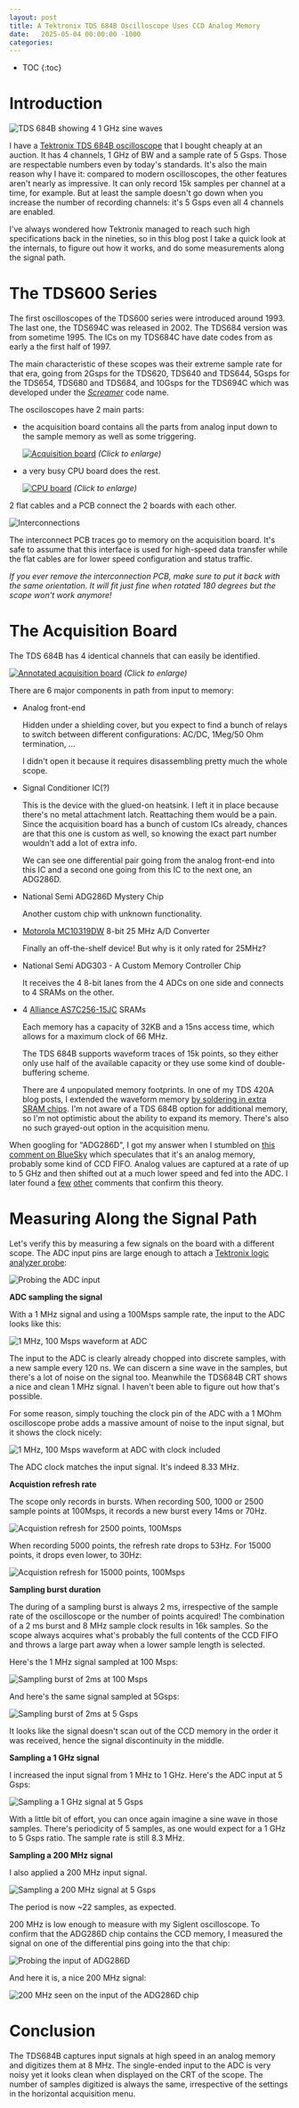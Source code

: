 ```yaml
---
layout: post
title: A Tektronix TDS 684B Oscilloscope Uses CCD Analog Memory
date:   2025-05-04 00:00:00 -1000
categories:
---
```


* TOC
{:toc}

# Introduction

![TDS 684B showing 4 1 GHz sine waves](/assets/tds684b/tds684b.jpg)

I have a [Tektronix TDS 684B oscilloscope](/2024/04/17/Tektronix-TDS-Button-Swap.html) that I bought 
cheaply at an auction. It has 4 channels, 1 GHz of BW and a sample rate of 5 Gsps. Those are respectable 
numbers even by today's standards. It's also the main reason why I have it: compared to modern oscilloscopes, 
the other features aren't nearly as impressive. It can only 
record 15k samples per channel at a time, for example. But at least the sample doesn't go down when
you increase the number of recording channels: it's 5 Gsps even all 4 channels are enabled.

I've always wondered how Tektronix managed to reach such high specifications back in the nineties, 
so in this blog post I take a quick look at the internals,  to figure out how it works, and
do some measurements along the signal path.

# The TDS600 Series

The first oscilloscopes of the TDS600 series were introduced around 1993. The last one, the 
TDS694C was released in 2002. The TDS684 version was from sometime 1995. The ICs on my 
TDS684C have date codes from as early a the first half of 1997.

The main characteristic of these scopes was their extreme sample rate for that era, going from
2Gsps for the TDS620, TDS640 and TDS644, 5Gsps for the TDS654, TDS680 and TDS684, and 10Gsps for
the TDS694C which was developed under the [*Screamer*](https://w140.com/tekwiki/wiki/TDS694C)
code name.

The osciloscopes have 2 main parts: 

* the acquisition board contains all the parts from analog input down to the sample memory as well as some triggering. 

  [![Acquisition board](/assets/tds684b/acquisition_board.jpg)](/assets/tds684b/acquisition_board.jpg)
  *(Click to enlarge)*

* a very busy CPU board does the rest.

  [![CPU board](/assets/tds684b/cpu_board.jpg)](/assets/tds684b/cpu_board.jpg)
  *(Click to enlarge)*

2 flat cables and a PCB connect the 2 boards with each other. 

![Interconnections](/assets/tds684b/interconnections.jpg)

The interconnect PCB traces go to memory on the acquisition board. It's safe to assume that
this interface is used for high-speed data transfer while the flat cables are for lower speed
configuration and status traffic.

*If you ever remove the interconnection PCB, make sure to put it back with the same orientation.
It will fit just fine when rotated 180 degrees but the scope won't work anymore!*

# The Acquisition Board

The TDS 684B has 4 identical channels that can easily be identified.

[![Annotated acquisition board](/assets/tds684b/acquisition_board_annotated.jpg)](/assets/tds684b/acquisition_board_annotated.jpg)
*(Click to enlarge)*

There are 6 major components in path from input to memory:

* Analog front-end

  Hidden under a shielding cover, but you expect to find a bunch of relays to switch between 
  different configurations: AC/DC, 1Meg/50 Ohm termination, ...

  I didn't open it because it requires disassembling pretty much the whole scope.

* Signal Conditioner IC(?)

  This is the device with the glued-on heatsink. I left it in place because there's no metal 
  attachment latch. Reattaching them would be a pain. Since the acquisition board has a bunch 
  of custom ICs already, chances are that this one is custom as well, so knowing the exact part 
  number wouldn't add a lot of extra info.

  We can see one differential pair going from the analog front-end into this IC and a 
  second one going from this IC to the next one, an ADG286D.

* National Semi ADG286D Mystery Chip

  Another custom chip with unknown functionality. 

* [Motorola MC10319DW](/assets/tds684b/MC10319.PDF) 8-bit 25 MHz A/D Converter

  Finally an off-the-shelf device! But why is it only rated for 25MHz?

* National Semi ADG303 - A Custom Memory Controller Chip

  It receives the 4 8-bit lanes from the 4 ADCs on one side and connects
  to 4 SRAMs on the other.

* 4 [Alliance AS7C256-15JC](/assets/tds684b/as7c256.pdf) SRAMs

  Each memory has a capacity of 32KB and a 15ns access time, which allows for
  a maximum clock of 66 MHz.

  The TDS 684B supports waveform traces of 15k points, so they either only use
  half of the available capacity or they use some kind of double-buffering scheme.

  There are 4 unpopulated memory footprints. In one of my TDS 420A blog posts,
  I extended the waveform memory 
  [by soldering in extra SRAM chips](/2020/07/11/Option-Hacking-the-Tektronix-TDS-420A.html#in-search-of-the-missing-memory).
  I'm not aware of a TDS 684B option for additional memory, so I'm not optimistic
  about the ability to expand its memory. There's also no such grayed-out option
  in the acquisition menu.

When googling for "ADG286D", I got my answer when I stumbled on 
[this comment on BlueSky](https://bsky.app/profile/retr0.id/post/3ljqf5bvkys2d) which speculates that 
it's an analog memory, probably some kind of CCD FIFO. Analog values are captured
at a rate of up to 5 GHz and then shifted out at a much lower speed and fed into the ADC. I later
found a 
[few](https://groups.io/g/TekScopes/message/162247) 
[other](https://www.eevblog.com/forum/testgear/conversion-of-500mhz-tds744a-to-1ghz-tds784a/msg1032649/#msg1032649) 
comments that confirm this theory.

# Measuring Along the Signal Path


Let's verify this by measuring a few signals on the board with a different scope.
The ADC input pins are large enough to attach a 
[Tektronix logic analyzer probe](/2025/04/12/DSLogic-U3Pro16-Teardown.html#probe-cables-and-clips):

![Probing the ADC input](/assets/tds684b/probing_the_adc.jpg)

**ADC sampling the signal**

With a 1 MHz signal and using a 100Msps sample rate, the input to the ADC looks like this:

![1 MHz, 100 Msps waveform at ADC](/assets/tds684b/1_1MHz_100Msps_no_clock.png)

The input to the ADC is clearly already chopped into discrete samples, with a new sample
every 120 ns. We can discern a sine wave in the samples, but there's a lot of noise on the
signal too. Meanwhile the TDS684B CRT shows a nice and clean 1 MHz signal. I haven't
been able to figure out how that's possible.

For some reason, simply touching the clock pin of the ADC with a 1 MOhm oscilloscope probe 
adds a massive amount of noise to the input signal, but it shows the clock nicely:

![1 MHz, 100 Msps waveform at ADC with clock included](/assets/tds684b/2_1MHz_100Msps_with_clock.png)

The ADC clock matches the input signal. It's indeed 8.33 MHz.

**Acquistion refresh rate**

The scope only records in bursts. When recording 500, 1000 or 2500 sample points at 100Msps, 
it records a new burst every 14ms or 70Hz.

![Acquistion refresh for 2500 points, 100Msps](/assets/tds684b/3_100MSps_2500pts_70Hz.png)

When recording 5000 points, the refresh rate drops to 53Hz. For 15000 points, it drops
even lower, to 30Hz:

![Acquistion refresh for 15000 points, 100Msps](/assets/tds684b/4_100Msps_15000pts_29Hz.png)

**Sampling burst duration**

The during of a sampling burst is always 2 ms, irrespective of the sample rate
of the oscilloscope or the number of points acquired! The combination of a
2 ms burst and 8 MHz sample clock results in 16k samples. So the scope always
acquires what's probably the full contents of the CCD FIFO and throws a large
part away when a lower sample length is selected.

Here's the 1 MHz signal sampled at 100 Msps:

![Sampling burst of 2ms at 100 Msps](/assets/tds684b/5_1MHz_100Msps_2ms_acq.png)

And here's the same signal sampled at 5Gsps:

![Sampling burst of 2ms at 5 Gsps](/assets/tds684b/6_1MHz_5Gsps_2ms_acq.png)

It looks like the signal doesn't scan out of the CCD memory in the order
it was received, hence the signal discontinuity in the middle.

**Sampling a 1 GHz signal**

I increased the input signal from 1 MHz to 1 GHz. Here's the
ADC input at 5 Gsps:

![Sampling a 1 GHz signal at 5 Gsps](/assets/tds684b/9_1GHz_5Gsps_8.3Mhz_sample_clock.png)

With a little bit of effort, you can once again imagine a sine wave
in those samples. There's periodicity of 5 samples, as one would expect
for a 1 GHz to 5 Gsps ratio. The sample rate is still 8.3 MHz. 

**Sampling a 200 MHz signal**

I also applied a 200 MHz input signal.

![Sampling a 200 MHz signal at 5 Gsps](/assets/tds684b/12_200MHz_5Gsps_2.73us_period.png)

The period is now ~22 samples, as expected.

200 MHz is low enough to measure with my Siglent oscilloscope. To confirm that
the ADG286D chip contains the CCD memory, I measured the signal on one of the
differential pins going into the that chip:

![Probing the input of ADG286D](/assets/tds684b/probing_input_adg286b.jpg)

And here it is, a nice 200 MHz signal:

![200 MHz seen on the input of the ADG286D chip](/assets/tds684b/13_200MHz_going_into_CCD.png)

# Conclusion

The TDS684B captures input signals at high speed in an analog memory and digitizes them at 8 MHz.
The single-ended input to the ADC is very noisy yet it looks clean when displayed on the CRT of the
scope. The number of samples digitized is always the same, irrespective of the settings in the
horizontal acquisition menu.


